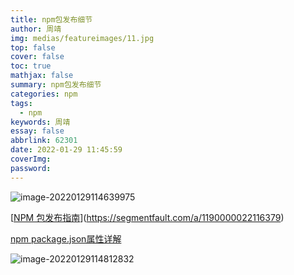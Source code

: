 ```yaml
---
title: npm包发布细节
author: 周靖
img: medias/featureimages/11.jpg
top: false
cover: false
toc: true
mathjax: false
summary: npm包发布细节
categories: npm
tags:
  - npm
keywords: 周靖
essay: false
abbrlink: 62301
date: 2022-01-29 11:45:59
coverImg:
password:
---
```


![image-20220129114639975](https://qiniuyun.code520.com.cn/images/20220129114640.png)

[[NPM 包发布指南](https://segmentfault.com/a/1190000022116379)](https://segmentfault.com/a/1190000022116379)

[npm package.json属性详解](https://blog.csdn.net/zhengxiuchen86/article/details/81285030)

![image-20220129114812832](https://qiniuyun.code520.com.cn/images/20220129114813.png)




